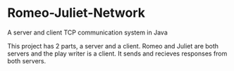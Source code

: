 # Romeo-Juliet-Network
A server and client TCP communication system in Java

This project has 2 parts, a server and a client. Romeo and Juliet are both servers and the play writer is a client. It sends and recieves responses from both servers.
